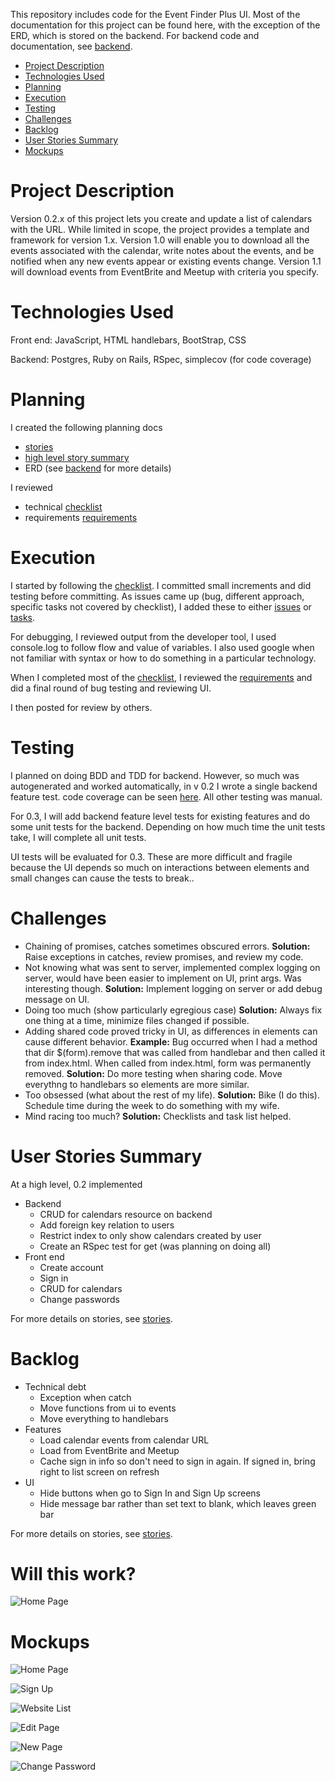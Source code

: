[checklist]: planning_docs/checklist.md
[issues]: planning_docs/issues.md
[tasks]: planning_docs/tasks.md
[requirements]: planning_docs/requirements.md
[issues]: planning_docs/issues.md
[stories]: planning_docs/stories.md

This repository includes code for the Event Finder Plus UI.  Most of the documentation for this project can be found here, with the exception of the ERD, which is stored on the backend.  For backend code and documentation, see [backend][backend].

[backend]: https://github.com/ethanstrominger/event-finder-plus-uiPlus/

- [Project Description ](#project-description)
- [Technologies Used ](#technologies-used)
- [Planning](#planning)
- [Execution](#execution)
- [Testing](#testing)
- [Challenges ](#challenges)
- [Backlog ](#backlog)
- [User Stories Summary ](#user-stories-summary)
- [Mockups ](#mockups)

# Project Description <a name="project-description"> </a>
Version 0.2.x of this project lets you create and update a list of calendars with the URL.  While limited in scope, the project provides a template and framework for version 1.x. Version 1.0 will enable you to download all the events associated with the calendar, write notes about the events, and be notified when any new events appear or existing events change.  Version 1.1 will download events from EventBrite and Meetup with criteria you specify.

# Technologies Used <a name="technologies-used"> </a>
Front end:
JavaScript, HTML handlebars, BootStrap, CSS

Backend:
Postgres, Ruby on Rails, RSpec, simplecov (for code coverage)

# Planning <a name="planning"> </a>

I created the following planning docs
- [stories][stories]
- [high level story summary](#user-stories-summary)
- ERD (see [backend][backend] for more details)

I reviewed
- technical [checklist][checklist]
- requirements [requirements]

# Execution <a name="Execution"> </a>
I started by following the [checklist][checklist].  I committed small increments and did testing before committing.  As issues came up (bug, different approach, specific tasks not covered by checklist), I added these to either [issues][issues] or [tasks][tasks].

For debugging, I reviewed output from the developer tool, I used console.log to follow flow and value of variables.  I also used google when not familiar with syntax or how to do something in a particular technology.

When I completed most of the [checklist][checklist], I reviewed the [requirements][requirements] and did a final round of bug testing and reviewing UI.

I then posted for review by others.

# Testing <a name="testing"> </a>
I planned on doing BDD and TDD for backend.  However, so much was autogenerated
and worked automatically, in v 0.2 I wrote a single backend feature test.  code
coverage can be seen [here](testreports/index.html). All
other testing was manual.

For 0.3, I will add backend feature level tests for existing features and do some unit tests for the
backend.  Depending on how much time the unit tests take, I will complete all
unit tests.

UI tests will be evaluated for 0.3.  These are more difficult and fragile because
the UI depends so much on interactions between elements and small changes can
cause the tests to break..

# Challenges <a name="challenges"> </a>
- Chaining of promises, catches sometimes obscured errors.  **Solution:** Raise exceptions in catches, review promises, and review my code.
- Not knowing what was sent to server, implemented complex logging on server, would have been easier to implement on UI, print args.  Was interesting though. **Solution:** Implement logging on server or add debug message on UI.
- Doing too much (show particularly egregious case) **Solution:** Always fix one thing at a time, minimize files changed if possible.
- Adding shared code proved tricky in UI, as differences in elements can cause different behavior.  **Example:** Bug occurred when I had a method that dir $(form).remove that was called from handlebar and then called it from index.html.  When called from index.html, form was permanently removed.  **Solution:** Do more testing when sharing code.  Move everythng to handlebars so elements are more similar.
- Too obsessed (what about the rest of my life).  **Solution:** Bike (I do this).  Schedule time during the week to do something with my wife.
- Mind racing too much?  **Solution:** Checklists and task list helped.

# User Stories Summary <a name="user-stories-summary"> </a>
At a high level, 0.2 implemented
  - Backend
    - CRUD for calendars resource on backend
    - Add foreign key relation to users
    - Restrict index to only show calendars created by user
    - Create an RSpec test for get (was planning on doing all)
  - Front end
    - Create account
    - Sign in
    - CRUD for calendars
    - Change passwords

For more details on stories, see [stories][stories].

# Backlog <a name="backlog"> </a>

- Technical debt
  - Exception when catch
  - Move functions from ui to events
  - Move everything to handlebars
- Features
  - Load calendar events from calendar URL
  - Load from EventBrite and Meetup
  - Cache sign in info so don't need to sign in again.  If signed in, bring right to list screen on refresh
- UI
  - Hide buttons when go to Sign In and Sign Up screens
  - Hide message bar rather than set text to blank, which leaves green bar

For more details on stories, see [stories][stories].

# Will this work?
![Home Page](markdown_images/drawio/mockup-homepage.png?raw=true)

# Mockups <a name="mockups"> </a>
![Home Page](https://github.com/ethanstrominger/event-finder-plus-ui/blob/master/markdown_images/drawio/mockup-homepage.png?raw=true)

![Sign Up](https://github.com/ethanstrominger/event-finder-plus-ui/blob/master/markdown_images/drawio/mockup-signup.png?raw=true)

![Website List](https://github.com/ethanstrominger/event-finder-plus-ui/blob/master/markdown_images/drawio/mockup-website-list.png?raw=true)

![Edit Page](https://github.com/ethanstrominger/event-finder-plus-ui/blob/master/markdown_images/drawio/mockup-edit.png?raw=true)

![New Page](https://github.com/ethanstrominger/event-finder-plus-ui/blob/master/markdown_images/drawio/mockup-new.png?raw=true)

![Change Password](https://github.com/ethanstrominger/event-finder-plus-ui/blob/master/markdown_images/drawio/mockup-change-password.png?raw=true)
